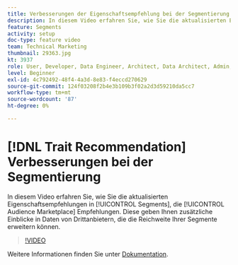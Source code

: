 ```yaml
---
title: Verbesserungen der Eigenschaftsempfehlung bei der Segmentierung
description: In diesem Video erfahren Sie, wie Sie die aktualisierten Eigenschaftsempfehlungen in Segmenten verwenden, bei denen es sich um Audience Marketplace-Empfehlungen handelt. Erhalten Sie zusätzliche Einblicke in Daten von Drittanbietern, die die Reichweite Ihrer Segmente erweitern können.
feature: Segments
activity: setup
doc-type: feature video
team: Technical Marketing
thumbnail: 29363.jpg
kt: 3937
role: User, Developer, Data Engineer, Architect, Data Architect, Admin, Leader
level: Beginner
exl-id: 4c792492-48f4-4a3d-8e83-f4eccd270629
source-git-commit: 124f03208f2b4e3b109b3f02a2d3d59210da5cc7
workflow-type: tm+mt
source-wordcount: '87'
ht-degree: 0%

---
```


# [!DNL Trait Recommendation] Verbesserungen bei der Segmentierung

In diesem Video erfahren Sie, wie Sie die aktualisierten Eigenschaftsempfehlungen in [!UICONTROL Segments], die [!UICONTROL Audience Marketplace] Empfehlungen. Diese geben Ihnen zusätzliche Einblicke in Daten von Drittanbietern, die die Reichweite Ihrer Segmente erweitern können.

>[!VIDEO](https://video.tv.adobe.com/v/29363/?quality=12)

Weitere Informationen finden Sie unter [Dokumentation](https://experienceleague.adobe.com/docs/audience-manager/user-guide/features/segments/trait-recommendations.html).
